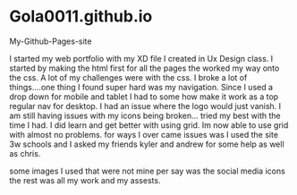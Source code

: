 # Gola0011.github.io
My-Github-Pages-site

I started my web portfolio with my XD file I created in Ux Design class. I started by making the html first for all
the pages the worked my way onto the css. A lot of my challenges were with the css. I broke a lot of things....one thing
I found super hard was my navigation. Since I used a drop down for mobile and tablet I had to some how make it work as a
top regular nav for desktop. I had an issue where the logo would just vanish. I am still having issues with my icons being broken...
tried my best with the time I had. I did learn and get better with using grid. Im now able to use grid with almost no problems.
for ways I over came issues was I used the site 3w schools and I asked my friends kyler and andrew for some help as well as chris.

some images I used that were not mine per say was the social media icons the rest was all my work and my assests. 
